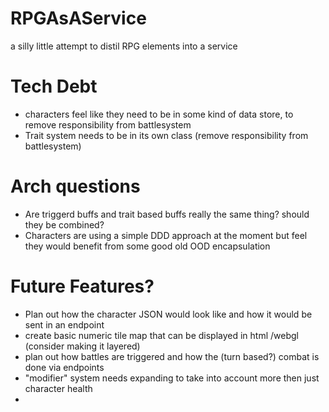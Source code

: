 # RPGAsAService
a silly little attempt to distil RPG elements into a service

# Tech Debt
- characters feel like they need to be in some kind of data store, to remove responsibility from battlesystem 
- Trait system needs to be in its own class (remove responsibility from battlesystem)

# Arch questions
- Are triggerd buffs and trait based buffs really the same thing? should they be combined?
- Characters are using a simple DDD approach at the moment but feel they would benefit from some good old OOD encapsulation

# Future Features?
- Plan out how the character JSON would look like and how it would be sent in an endpoint
- create basic numeric tile map that can be displayed in html /webgl (consider making it layered)
- plan out how battles are triggered and how the (turn based?) combat is done via endpoints
- "modifier" system needs expanding to take into account more then just character health
- 


